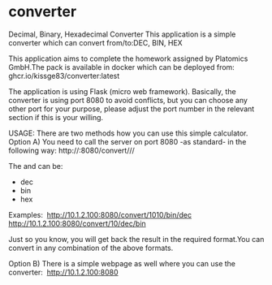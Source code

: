 # converter
Decimal, Binary, Hexadecimal Converter
This application is a simple converter which can convert from/to:DEC, BIN, HEX

This application aims to complete the homework assigned by Platomics GmbH.The pack is available in docker which can be deployed from:
ghcr.io/kissge83/converter:latest

The application is using Flask (micro web framework).
Basically, the converter is using port 8080 to avoid conflicts, but you can choose any other port for your purpose, please adjust the port number in the relevant section if this is your willing.

USAGE:
There are two methods how you can use this simple calculator.
Option A)
You need to call the server on port 8080 -as standard- in the following way:
http://<IP>:8080/convert/<value>/<input-format>/<output-format>

The <input-format> and <output-format> can be:
- dec
- bin
- hex

Examples: 
http://10.1.2.100:8080/convert/1010/bin/dec
http://10.1.2.100:8080/convert/10/dec/bin

Just so you know, you will get back the result in the required format.You can convert in any combination of the above formats.

Option B)
There is a simple webpage as well where you can use the converter: 
http://10.1.2.100:8080
